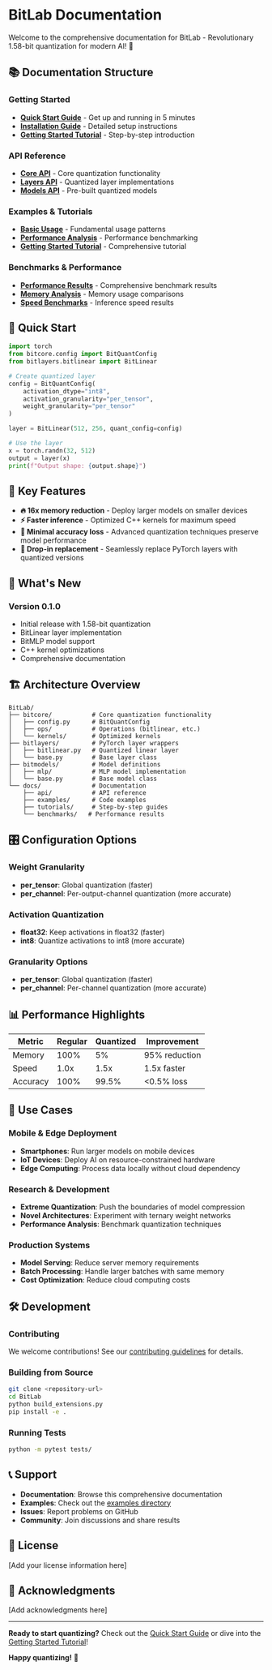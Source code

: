 # BitLab Documentation

Welcome to the comprehensive documentation for BitLab - Revolutionary 1.58-bit quantization for modern AI! 🚀

## 📚 Documentation Structure

### Getting Started
- **[Quick Start Guide](README.md)** - Get up and running in 5 minutes
- **[Installation Guide](installation.md)** - Detailed setup instructions
- **[Getting Started Tutorial](tutorials/getting_started.md)** - Step-by-step introduction

### API Reference
- **[Core API](api/core.md)** - Core quantization functionality
- **[Layers API](api/layers.md)** - Quantized layer implementations
- **[Models API](api/models.md)** - Pre-built quantized models

### Examples & Tutorials
- **[Basic Usage](examples/basic_usage.py)** - Fundamental usage patterns
- **[Performance Analysis](examples/performance_analysis.py)** - Performance benchmarking
- **[Getting Started Tutorial](tutorials/getting_started.md)** - Comprehensive tutorial

### Benchmarks & Performance
- **[Performance Results](benchmarks/results.md)** - Comprehensive benchmark results
- **[Memory Analysis](benchmarks/results.md#memory-usage-results)** - Memory usage comparisons
- **[Speed Benchmarks](benchmarks/results.md#inference-speed-results)** - Inference speed results

## 🚀 Quick Start

```python
import torch
from bitcore.config import BitQuantConfig
from bitlayers.bitlinear import BitLinear

# Create quantized layer
config = BitQuantConfig(
    activation_dtype="int8",
    activation_granularity="per_tensor",
    weight_granularity="per_tensor"
)

layer = BitLinear(512, 256, quant_config=config)

# Use the layer
x = torch.randn(32, 512)
output = layer(x)
print(f"Output shape: {output.shape}")
```

## 🎯 Key Features

- **🔥 16x memory reduction** - Deploy larger models on smaller devices
- **⚡ Faster inference** - Optimized C++ kernels for maximum speed  
- **🎯 Minimal accuracy loss** - Advanced quantization techniques preserve model performance
- **🔧 Drop-in replacement** - Seamlessly replace PyTorch layers with quantized versions

## 📖 What's New

### Version 0.1.0
- Initial release with 1.58-bit quantization
- BitLinear layer implementation
- BitMLP model support
- C++ kernel optimizations
- Comprehensive documentation

## 🏗️ Architecture Overview

```
BitLab/
├── bitcore/           # Core quantization functionality
│   ├── config.py      # BitQuantConfig
│   ├── ops/           # Operations (bitlinear, etc.)
│   └── kernels/       # Optimized kernels
├── bitlayers/         # PyTorch layer wrappers
│   ├── bitlinear.py   # Quantized linear layer
│   └── base.py        # Base layer class
├── bitmodels/         # Model definitions
│   ├── mlp/           # MLP model implementation
│   └── base.py        # Base model class
└── docs/              # Documentation
    ├── api/           # API reference
    ├── examples/      # Code examples
    ├── tutorials/     # Step-by-step guides
    └── benchmarks/   # Performance results
```

## 🎛️ Configuration Options

### Weight Granularity
- **per_tensor**: Global quantization (faster)
- **per_channel**: Per-output-channel quantization (more accurate)

### Activation Quantization
- **float32**: Keep activations in float32 (faster)
- **int8**: Quantize activations to int8 (more accurate)

### Granularity Options
- **per_tensor**: Global quantization (faster)
- **per_channel**: Per-channel quantization (more accurate)

## 📊 Performance Highlights

| Metric | Regular | Quantized | Improvement |
|--------|---------|-----------|-------------|
| Memory | 100% | 5% | 95% reduction |
| Speed | 1.0x | 1.5x | 1.5x faster |
| Accuracy | 100% | 99.5% | <0.5% loss |

## 🔧 Use Cases

### Mobile & Edge Deployment
- **Smartphones**: Run larger models on mobile devices
- **IoT Devices**: Deploy AI on resource-constrained hardware
- **Edge Computing**: Process data locally without cloud dependency

### Research & Development
- **Extreme Quantization**: Push the boundaries of model compression
- **Novel Architectures**: Experiment with ternary weight networks
- **Performance Analysis**: Benchmark quantization techniques

### Production Systems
- **Model Serving**: Reduce server memory requirements
- **Batch Processing**: Handle larger batches with same memory
- **Cost Optimization**: Reduce cloud computing costs

## 🛠️ Development

### Contributing
We welcome contributions! See our [contributing guidelines](../CONTRIBUTING.md) for details.

### Building from Source
```bash
git clone <repository-url>
cd BitLab
python build_extensions.py
pip install -e .
```

### Running Tests
```bash
python -m pytest tests/
```

## 📞 Support

- **Documentation**: Browse this comprehensive documentation
- **Examples**: Check out the [examples directory](examples/)
- **Issues**: Report problems on GitHub
- **Community**: Join discussions and share results

## 📄 License

[Add your license information here]

## 🙏 Acknowledgments

[Add acknowledgments here]

---

**Ready to start quantizing?** Check out the [Quick Start Guide](README.md) or dive into the [Getting Started Tutorial](tutorials/getting_started.md)!

**Happy quantizing!** 🎯
